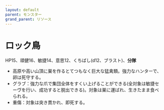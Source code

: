```yaml
---
layout: default
parent: モンスター
grand_parent: リソース
---
```


# ロック鳥

HP15、頑健16、敏捷14、意思12、くちばし(d12、ブラスト)、**分隊**

- 高原や高い山頂に巣を作るとてつもなく巨大な猛禽類。強力なハンターで、卵は死守する。
- グラブ：強力な爪で集団全体をすくい上げることができる(全対象は敏捷セーヴを行い、成功すると脱出できる)。対象は巣に運ばれ、生きたまま食べられる。
- 重傷：対象は突き貫かれ、即死する。
